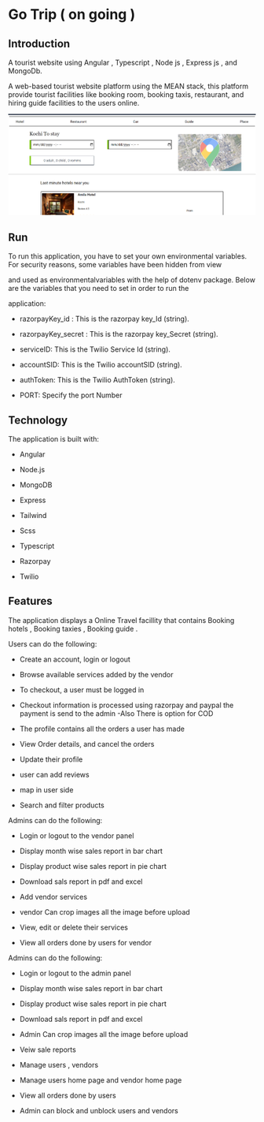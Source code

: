 # Go Trip ( on going )



## Introduction
 
 A tourist website using Angular , Typescript , Node js , Express js , and MongoDb.
 
 A web-based tourist website platform using the MEAN stack, this platform provide tourist facilities like booking room,
 booking taxis, restaurant, and hiring guide facilities to the users online.



![This is an image](/fronend/project/images/GoTrip.png)





## Run


To run this application, you have to set your own environmental variables. For security reasons, some variables have been hidden from view 

and used as environmentalvariables with the help of dotenv package. Below are the variables that you need to set in order to run the

application:

 - razorpayKey_id : This is the razorpay key_Id (string).

 - razorpayKey_secret : This is the razorpay key_Secret (string).

 - serviceID: This is the Twilio Service Id (string).

 - accountSID: This is the Twilio accountSID (string).

 - authToken: This is the Twilio AuthToken (string).

 - PORT: Specify the port Number




## Technology


 The application is built with:
 
 - Angular

 - Node.js

 - MongoDB

 - Express

 - Tailwind
 
 - Scss
 
 - Typescript

 - Razorpay

 - Twilio
 
 

## Features


The application displays a Online Travel facillity that contains Booking hotels , Booking taxies , Booking guide .


Users can do the following:


 - Create an account, login or logout

 - Browse available services added by the vendor

 - To checkout, a user must be logged in

 - Checkout information is processed using razorpay and paypal the payment is send to the admin -Also There is option for COD

 - The profile contains all the orders a user has made

 - View Order details, and cancel the orders

 - Update their profile
 
 - user can add reviews
 
 - map in user side

 - Search and filter products



Admins can do the following:

 - Login or logout to the vendor panel
 
 - Display month wise sales report in bar chart

 - Display product wise sales report in pie chart

 - Download sals report in pdf and excel

 - Add vendor services
 
 - vendor Can crop images all the image before upload

 - View, edit or delete their services
 
 - View all orders done by users for vendor


Admins can do the following:



 - Login or logout to the admin panel

 - Display month wise sales report in bar chart

 - Display product wise sales report in pie chart

 - Download sals report in pdf and excel

 - Admin Can crop images all the image before upload

 - Veiw sale reports

 - Manage users , vendors
 
  - Manage users home page and vendor home page

 - View all orders done by users
 
 - Admin can block and unblock users and vendors





